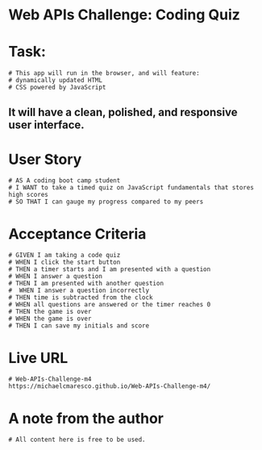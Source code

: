 # Web APIs Challenge: Coding Quiz

# Task:
    # This app will run in the browser, and will feature:
    # dynamically updated HTML
    # CSS powered by JavaScript

## It will have a clean, polished, and responsive user interface.

# User Story 
    # AS A coding boot camp student
    # I WANT to take a timed quiz on JavaScript fundamentals that stores high scores
    # SO THAT I can gauge my progress compared to my peers

# Acceptance Criteria
    # GIVEN I am taking a code quiz
    # WHEN I click the start button
    # THEN a timer starts and I am presented with a question
    # WHEN I answer a question
    # THEN I am presented with another question
    #  WHEN I answer a question incorrectly
    # THEN time is subtracted from the clock
    # WHEN all questions are answered or the timer reaches 0
    # THEN the game is over
    # WHEN the game is over
    # THEN I can save my initials and score

# Live URL
    # Web-APIs-Challenge-m4
    https://michaelcmaresco.github.io/Web-APIs-Challenge-m4/

# A note from the author
    # All content here is free to be used.